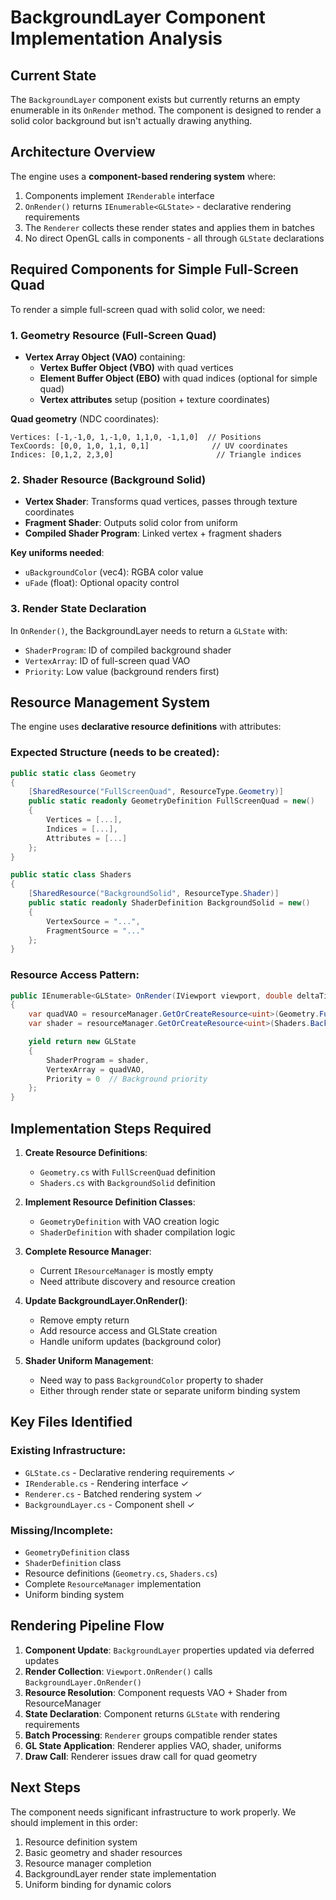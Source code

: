 # BackgroundLayer Component Implementation Analysis

## Current State

The `BackgroundLayer` component exists but currently returns an empty enumerable in its `OnRender` method. The component is designed to render a solid color background but isn't actually drawing anything.

## Architecture Overview

The engine uses a **component-based rendering system** where:

1. Components implement `IRenderable` interface
2. `OnRender()` returns `IEnumerable<GLState>` - declarative rendering requirements
3. The `Renderer` collects these render states and applies them in batches
4. No direct OpenGL calls in components - all through `GLState` declarations

## Required Components for Simple Full-Screen Quad

To render a simple full-screen quad with solid color, we need:

### 1. Geometry Resource (Full-Screen Quad)

- **Vertex Array Object (VAO)** containing:
  - **Vertex Buffer Object (VBO)** with quad vertices
  - **Element Buffer Object (EBO)** with quad indices (optional for simple quad)
  - **Vertex attributes** setup (position + texture coordinates)

**Quad geometry** (NDC coordinates):

```
Vertices: [-1,-1,0, 1,-1,0, 1,1,0, -1,1,0]  // Positions
TexCoords: [0,0, 1,0, 1,1, 0,1]              // UV coordinates
Indices: [0,1,2, 2,3,0]                       // Triangle indices
```

### 2. Shader Resource (Background Solid)

- **Vertex Shader**: Transforms quad vertices, passes through texture coordinates
- **Fragment Shader**: Outputs solid color from uniform
- **Compiled Shader Program**: Linked vertex + fragment shaders

**Key uniforms needed**:

- `uBackgroundColor` (vec4): RGBA color value
- `uFade` (float): Optional opacity control

### 3. Render State Declaration

In `OnRender()`, the BackgroundLayer needs to return a `GLState` with:

- `ShaderProgram`: ID of compiled background shader
- `VertexArray`: ID of full-screen quad VAO
- `Priority`: Low value (background renders first)

## Resource Management System

The engine uses **declarative resource definitions** with attributes:

### Expected Structure (needs to be created):

```csharp
public static class Geometry
{
    [SharedResource("FullScreenQuad", ResourceType.Geometry)]
    public static readonly GeometryDefinition FullScreenQuad = new()
    {
        Vertices = [...],
        Indices = [...],
        Attributes = [...]
    };
}

public static class Shaders
{
    [SharedResource("BackgroundSolid", ResourceType.Shader)]
    public static readonly ShaderDefinition BackgroundSolid = new()
    {
        VertexSource = "...",
        FragmentSource = "..."
    };
}
```

### Resource Access Pattern:

```csharp
public IEnumerable<GLState> OnRender(IViewport viewport, double deltaTime)
{
    var quadVAO = resourceManager.GetOrCreateResource<uint>(Geometry.FullScreenQuad);
    var shader = resourceManager.GetOrCreateResource<uint>(Shaders.BackgroundSolid);

    yield return new GLState
    {
        ShaderProgram = shader,
        VertexArray = quadVAO,
        Priority = 0  // Background priority
    };
}
```

## Implementation Steps Required

1. **Create Resource Definitions**:

   - `Geometry.cs` with `FullScreenQuad` definition
   - `Shaders.cs` with `BackgroundSolid` definition

2. **Implement Resource Definition Classes**:

   - `GeometryDefinition` with VAO creation logic
   - `ShaderDefinition` with shader compilation logic

3. **Complete Resource Manager**:

   - Current `IResourceManager` is mostly empty
   - Need attribute discovery and resource creation

4. **Update BackgroundLayer.OnRender()**:

   - Remove empty return
   - Add resource access and GLState creation
   - Handle uniform updates (background color)

5. **Shader Uniform Management**:
   - Need way to pass `BackgroundColor` property to shader
   - Either through render state or separate uniform binding system

## Key Files Identified

### Existing Infrastructure:

- `GLState.cs` - Declarative rendering requirements ✓
- `IRenderable.cs` - Rendering interface ✓
- `Renderer.cs` - Batched rendering system ✓
- `BackgroundLayer.cs` - Component shell ✓

### Missing/Incomplete:

- `GeometryDefinition` class
- `ShaderDefinition` class
- Resource definitions (`Geometry.cs`, `Shaders.cs`)
- Complete `ResourceManager` implementation
- Uniform binding system

## Rendering Pipeline Flow

1. **Component Update**: `BackgroundLayer` properties updated via deferred updates
2. **Render Collection**: `Viewport.OnRender()` calls `BackgroundLayer.OnRender()`
3. **Resource Resolution**: Component requests VAO + Shader from ResourceManager
4. **State Declaration**: Component returns `GLState` with rendering requirements
5. **Batch Processing**: `Renderer` groups compatible render states
6. **GL State Application**: Renderer applies VAO, shader, uniforms
7. **Draw Call**: Renderer issues draw call for quad geometry

## Next Steps

The component needs significant infrastructure to work properly. We should implement in this order:

1. Resource definition system
2. Basic geometry and shader resources
3. Resource manager completion
4. BackgroundLayer render state implementation
5. Uniform binding for dynamic colors
